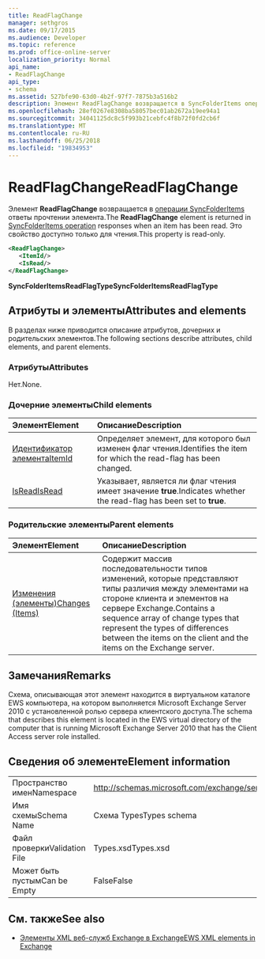 ```yaml
---
title: ReadFlagChange
manager: sethgros
ms.date: 09/17/2015
ms.audience: Developer
ms.topic: reference
ms.prod: office-online-server
localization_priority: Normal
api_name:
- ReadFlagChange
api_type:
- schema
ms.assetid: 527bfe90-63d0-4b2f-97f7-7875b3a516b2
description: Элемент ReadFlagChange возвращается в SyncFolderItems операция ответы прочтении элемента. Это свойство доступно только для чтения.
ms.openlocfilehash: 28ef0267e8308ba58057bec01ab2672a19ee94a1
ms.sourcegitcommit: 34041125dc8c5f993b21cebfc4f8b72f0fd2cb6f
ms.translationtype: MT
ms.contentlocale: ru-RU
ms.lasthandoff: 06/25/2018
ms.locfileid: "19834953"
---
```

# <a name="readflagchange"></a><span data-ttu-id="46ebe-104">ReadFlagChange</span><span class="sxs-lookup"><span data-stu-id="46ebe-104">ReadFlagChange</span></span>

<span data-ttu-id="46ebe-105">Элемент **ReadFlagChange** возвращается в [операции SyncFolderItems](syncfolderitems-operation.md) ответы прочтении элемента.</span><span class="sxs-lookup"><span data-stu-id="46ebe-105">The **ReadFlagChange** element is returned in [SyncFolderItems operation](syncfolderitems-operation.md) responses when an item has been read.</span></span> <span data-ttu-id="46ebe-106">Это свойство доступно только для чтения.</span><span class="sxs-lookup"><span data-stu-id="46ebe-106">This property is read-only.</span></span> 
  
```xml
<ReadFlagChange>
   <ItemId/>
   <IsRead/>
</ReadFlagChange>
```

 <span data-ttu-id="46ebe-107">**SyncFolderItemsReadFlagType**</span><span class="sxs-lookup"><span data-stu-id="46ebe-107">**SyncFolderItemsReadFlagType**</span></span>
## <a name="attributes-and-elements"></a><span data-ttu-id="46ebe-108">Атрибуты и элементы</span><span class="sxs-lookup"><span data-stu-id="46ebe-108">Attributes and elements</span></span>

<span data-ttu-id="46ebe-109">В разделах ниже приводится описание атрибутов, дочерних и родительских элементов.</span><span class="sxs-lookup"><span data-stu-id="46ebe-109">The following sections describe attributes, child elements, and parent elements.</span></span>
  
### <a name="attributes"></a><span data-ttu-id="46ebe-110">Атрибуты</span><span class="sxs-lookup"><span data-stu-id="46ebe-110">Attributes</span></span>

<span data-ttu-id="46ebe-111">Нет.</span><span class="sxs-lookup"><span data-stu-id="46ebe-111">None.</span></span>
  
### <a name="child-elements"></a><span data-ttu-id="46ebe-112">Дочерние элементы</span><span class="sxs-lookup"><span data-stu-id="46ebe-112">Child elements</span></span>

|<span data-ttu-id="46ebe-113">**Элемент**</span><span class="sxs-lookup"><span data-stu-id="46ebe-113">**Element**</span></span>|<span data-ttu-id="46ebe-114">**Описание**</span><span class="sxs-lookup"><span data-stu-id="46ebe-114">**Description**</span></span>|
|:-----|:-----|
|[<span data-ttu-id="46ebe-115">Идентификатор элемента</span><span class="sxs-lookup"><span data-stu-id="46ebe-115">ItemId</span></span>](itemid.md) <br/> |<span data-ttu-id="46ebe-116">Определяет элемент, для которого был изменен флаг чтения.</span><span class="sxs-lookup"><span data-stu-id="46ebe-116">Identifies the item for which the read-flag has been changed.</span></span>  <br/> |
|[<span data-ttu-id="46ebe-117">IsRead</span><span class="sxs-lookup"><span data-stu-id="46ebe-117">IsRead</span></span>](isread.md) <br/> |<span data-ttu-id="46ebe-118">Указывает, является ли флаг чтения имеет значение **true**.</span><span class="sxs-lookup"><span data-stu-id="46ebe-118">Indicates whether the read-flag has been set to **true**.</span></span>  <br/> |
   
### <a name="parent-elements"></a><span data-ttu-id="46ebe-119">Родительские элементы</span><span class="sxs-lookup"><span data-stu-id="46ebe-119">Parent elements</span></span>

|<span data-ttu-id="46ebe-120">**Элемент**</span><span class="sxs-lookup"><span data-stu-id="46ebe-120">**Element**</span></span>|<span data-ttu-id="46ebe-121">**Описание**</span><span class="sxs-lookup"><span data-stu-id="46ebe-121">**Description**</span></span>|
|:-----|:-----|
|[<span data-ttu-id="46ebe-122">Изменения (элементы)</span><span class="sxs-lookup"><span data-stu-id="46ebe-122">Changes (Items)</span></span>](changes-items.md) <br/> |<span data-ttu-id="46ebe-123">Содержит массив последовательности типов изменений, которые представляют типы различия между элементами на стороне клиента и элементов на сервере Exchange.</span><span class="sxs-lookup"><span data-stu-id="46ebe-123">Contains a sequence array of change types that represent the types of differences between the items on the client and the items on the Exchange server.</span></span>  <br/> |
   
## <a name="remarks"></a><span data-ttu-id="46ebe-124">Замечания</span><span class="sxs-lookup"><span data-stu-id="46ebe-124">Remarks</span></span>

<span data-ttu-id="46ebe-125">Схема, описывающая этот элемент находится в виртуальном каталоге EWS компьютера, на котором выполняется Microsoft Exchange Server 2010 с установленной ролью сервера клиентского доступа.</span><span class="sxs-lookup"><span data-stu-id="46ebe-125">The schema that describes this element is located in the EWS virtual directory of the computer that is running Microsoft Exchange Server 2010 that has the Client Access server role installed.</span></span>
  
## <a name="element-information"></a><span data-ttu-id="46ebe-126">Сведения об элементе</span><span class="sxs-lookup"><span data-stu-id="46ebe-126">Element information</span></span>

|||
|:-----|:-----|
|<span data-ttu-id="46ebe-127">Пространство имен</span><span class="sxs-lookup"><span data-stu-id="46ebe-127">Namespace</span></span>  <br/> |http://schemas.microsoft.com/exchange/services/2006/types  <br/> |
|<span data-ttu-id="46ebe-128">Имя схемы</span><span class="sxs-lookup"><span data-stu-id="46ebe-128">Schema Name</span></span>  <br/> |<span data-ttu-id="46ebe-129">Схема Types</span><span class="sxs-lookup"><span data-stu-id="46ebe-129">Types schema</span></span>  <br/> |
|<span data-ttu-id="46ebe-130">Файл проверки</span><span class="sxs-lookup"><span data-stu-id="46ebe-130">Validation File</span></span>  <br/> |<span data-ttu-id="46ebe-131">Types.xsd</span><span class="sxs-lookup"><span data-stu-id="46ebe-131">Types.xsd</span></span>  <br/> |
|<span data-ttu-id="46ebe-132">Может быть пустым</span><span class="sxs-lookup"><span data-stu-id="46ebe-132">Can be Empty</span></span>  <br/> |<span data-ttu-id="46ebe-133">False</span><span class="sxs-lookup"><span data-stu-id="46ebe-133">False</span></span>  <br/> |
   
## <a name="see-also"></a><span data-ttu-id="46ebe-134">См. также</span><span class="sxs-lookup"><span data-stu-id="46ebe-134">See also</span></span>



- [<span data-ttu-id="46ebe-135">Элементы XML веб-служб Exchange в Exchange</span><span class="sxs-lookup"><span data-stu-id="46ebe-135">EWS XML elements in Exchange</span></span>](ews-xml-elements-in-exchange.md)

